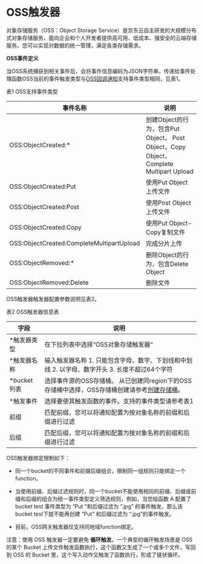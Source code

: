 # OSS触发器

对象存储服务（OSS：Object Storage Service）是京东云自主研发的大规模分布式对象存储服务，面向企业和个人开发者提供高可用、低成本、强安全的云端存储服务。您可以实现对数据的统一管理，满足各类存储需求。

  

**OSS事件定义**

当OSS系统捕获到相关事件后，会将事件信息编码为JSON字符串，传递给事件处理函数OSS当前的事件触发类型与[OSS回调通知](../../../../../../../documentation/Storage-and-CDN/Object-Storage-Service/Operation-Guide/Manage-Bucket/Callback-Notification-2.md )支持事件类型相同，见表1。

表1 OSS支持事件类型

| 事件名称                                  | 说明                                                         |
| ----------------------------------------- | ------------------------------------------------------------ |
| OSS:ObjectCreated:*                       | 创建Object的行为，包含Put   Object，   Post Object，Copy Object，Complete Multipart Upload |
| OSS:ObjectCreated:Put                     | 使用Put Object上传文件                                       |
| OSS:ObjectCreated:Post                    | 使用Post Object上传文件                                      |
| OSS:ObjectCreated:Copy                    | 使用Put Object-Copy复制文件                                  |
| OSS:ObjectCreated:CompleteMultipartUpload | 完成分片上传                                                 |
| OSS:ObjectRemoved:*                       | 删除Object的行为，包含Delete   Object                        |
| OSS:ObjectRemoved:Delete                  | 删除文件                                                     |

 

OSS触发器触发器配置参数说明见表2。

表2 OSS触发器信息表

| 字段        | 说明                                                         |
| ----------- | ------------------------------------------------------------ |
| *触发器类型 | 在下拉列表中选择“OSS对象存储触发器“                          |
| *触发器名称 | 输入触发器名称   1.       只能包含字母、数字、下划线和中划线   2.       以字母、数字开头   3.       长度不超过64个字符 |
| *bucket列表 | 选择事件源的OSS存储桶。   从已创建同region下的OSS存储桶中选择，OSS存储桶创建请参考[创建存储桶](https://support.huaweicloud.com/usermanual-obs/zh-cn_topic_0045829050.html)。 |
| *触发事件   | 选择要使其触发函数的事件。支持的事件类型请参考表1            |
| 前缀        | 匹配前缀，您可以将通知配置为按对象名称的前缀和后缀进行过滤   |
| 后缀        | 匹配后缀，您可以将通知配置为按对象名称的前缀和后缀进行过滤   |

 

OSS触发器绑定限制如下：

* 同一个bucket的不同事件和前缀后缀组合，限制同一组规则只能绑定一个function。

* 当使用前缀、后缀过滤规则时，同一个bucket不能使用相同的前缀、后缀或前缀和后缀的组合为统一事件类型定义筛选规则，例如，当您给函数 A 配置了 bucket test 事件类型为 “Put ”和后缀过滤为 “.jpg” 的事件触发，那么该 bucket test下就不能再创建 “Put” 和后缀过滤为 “.jpg”的事件触发。

* 目前，OSS网关触发器仅支持同地域function绑定。

 

注意：使用 OSS 触发器一定要避免 **循环触发**。一个典型的循环触发场景是 OSS 的某个 Bucket 上传文件触发函数执行，这个函数又生成了一个或多个文件，写回到 OSS 的 Bucket 里，这个写入动作又触发了函数执行，形成了链状循环。

